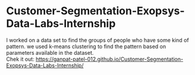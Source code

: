 # Customer-Segmentation-Exopsys-Data-Labs-Internship
I worked on a data set to find the groups of people who have some kind of pattern. we used k-means clustering to find the pattern based on parameters available in the dataset.
<br>
Chek it out: https://ganpat-patel-012.github.io/Customer-Segmentation-Exopsys-Data-Labs-Internship/
